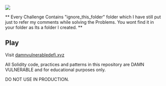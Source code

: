 ![](cover.png)

** Every Challenge Contains "ignore_this_folder" folder which I have still put just to refer my comments while solving the Problems. You wont find it in your folder as Its a folder I created. **

## Play

Visit [damnvulnerabledefi.xyz](https://damnvulnerabledefi.xyz)

All Solidity code, practices and patterns in this repository are DAMN VULNERABLE and for educational purposes only.

DO NOT USE IN PRODUCTION.
